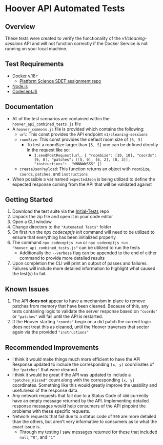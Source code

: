 # Hoover API Automated Tests

## Overview
These tests were created to verify the functionality of the *v1/cleaning-sessions* API and will not function correctly if the Docker Service is not running on your local machine.


## Test Requirements
 * [Docker v.18+](https://www.docker.com/)
   * [Platform Science SDET assignment repo](Platform%20Science%20Software%20Development%20Engineer%20in%20Test%20assignment)
* [Node.js](https://nodejs.org/en)
* [CodeceptJS](https://codecept.io/)


## Documentation 
* All of the test scenarios are contained within the `hoover_api_combined_tests.js` file
* A `hoover_commons.js` file is provided which contains the following:
	* `url`: This const provides the API endpoint `v1/cleaning-sessions`
  * `roomSize`: This const provides the default room size of `[5, 5]`
	  * To test a roomSize larger than `[5, 5]` one can be defined directly in the request like so:
		  * `I.sendPostRequest(url, { "roomSize": [10, 10], "coords": [9, 0], "patches": [[5, 0], [6, 2], [8, 3]], "instructions":  "WNNNWWSSS" })`
  * `createJsonPayload`: This function returns an object with `roomSize`, `coords`, `patches`, and `instructions`
 * When possible a var named `expectedJson` is being utilized to define the expected response coming from the API that will be validated against


## Getting Started
1. Download the test suite via the [Initial-Tests](https://github.com/anunez83/Hoover-API-Automation-Suite/tree/Initial-Tests) repo
2. Unpack the zip file and open it in your code editor
3. Open a CLI window
4. Change directory to the `"Automated Tests"` folder
5. On first run the *npx codeceptjs init* command will need to be utilized to ensure that everything has been initialized properly
6. The command `npx codeceptjs run` or `npx codeceptjs run "hoover_api_combined_tests.js"` can be utilized to run the tests
	* Additionally the `--verbose` flag can be appended to the end of either command to provide more detailed results
7. Upon completion the CLI will print an output of passes and failures. Failures will include more detailed information to highlight what caused the test(s) to fail.

## Known Issues
1. The API **does not** appear to have a mechanism in place to remove patches from memory that have been cleaned. Because of this, any tests containing logic to validate the server response based on `"coords"` or `"patches"` will fail until the API is restarted.
2. If the Hoover starting `"coords"` begin on a dirt patch the current logic does not treat this as cleaned, until the Hoover traverses that sector again via the provided `"instructions"`

## Recommended Improvements
* I think it would make things much more efficient to have the API Response updated to include the corresponding `[x, y]` coordinates of the `"patches"` that were cleaned.
* I think it would be great if the API was updated to include a `"patches_missed"` count along with the corresponding `[x, y]` coordinates. Something like this would greatly improve the usability and usefulness of the response data. 
* Any network requests that fail due to a Status Code of `400` currently have an empty message returned by the API. Implementing detailed response messages would help consumers of the API pinpoint the problems with these specific requests.
* Network requests that fail due to a status code of `500` are more detailed than the others, but aren't very informative to consumers as to what the exact issue is.
	* Through my testing I saw messages returned for these that included `null`, `"0"`, and `"1"`
